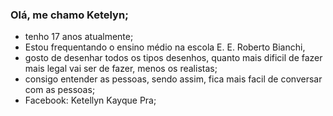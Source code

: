 ### Olá, me chamo Ketelyn;
- tenho 17 anos atualmente;
- Estou frequentando o ensino médio na escola E. E. Roberto Bianchi, 
- gosto de desenhar todos os tipos desenhos, quanto mais dificil de fazer mais legal vai ser de fazer, menos os realistas;
- consigo entender as pessoas, sendo assim, fica mais facil de conversar com as pessoas;
- Facebook: Ketellyn Kayque Pra;
  

  
